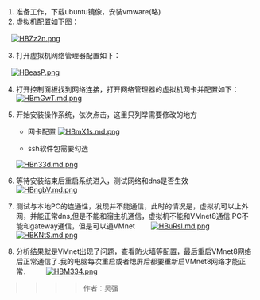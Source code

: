 1. 准备工作，下载ubuntu镜像，安装vmware(略)
2. 虚拟机配置如下图：

　[![HBZz2n.png](https://s4.ax1x.com/2022/02/12/HBZz2n.png)](https://imgtu.com/i/HBZz2n)

3. 打开虚拟机网络管理器配置如下：

　[![HBeasP.png](https://s4.ax1x.com/2022/02/12/HBeasP.png)](https://imgtu.com/i/HBeasP)

4. 打开控制面板找到网络连接，打开网络管理器的虚拟机网卡并配置如下：
　 [![HBmGwT.md.png](https://s4.ax1x.com/2022/02/12/HBmGwT.md.png)](https://imgtu.com/i/HBmGwT)

5. 开始安装操作系统，依次点击，这里只列举需要修改的地方
   * 网卡配置
   [![HBmX1s.md.png](https://s4.ax1x.com/2022/02/12/HBmX1s.md.png)](https://imgtu.com/i/HBmX1s)
   
   * ssh软件包需要勾选
   
   [![HBn33d.md.png](https://s4.ax1x.com/2022/02/12/HBn33d.md.png)](https://imgtu.com/i/HBn33d)
 
 6. 等待安装结束后重启系统进入，测试网络和dns是否生效
 　　[![HBngbV.md.png](https://s4.ax1x.com/2022/02/12/HBngbV.md.png)](https://imgtu.com/i/HBngbV)
 
 7. 测试与本地PC的连通性，发现并不能通信，此时的情况是，虚拟机可以上外网，并能正常dns,但是不能和宿主机通信，虚拟机不能和VMnet8通信,PC不能和gateway通信，但是可以通VMnet
 　　[![HBuRsI.md.png](https://s4.ax1x.com/2022/02/12/HBuRsI.md.png)](https://imgtu.com/i/HBuRsI)
 　　[![HBKNtS.md.png](https://s4.ax1x.com/2022/02/12/HBKNtS.md.png)](https://imgtu.com/i/HBKNtS)
 
 8. 分析结果就是VMnet出现了问题，查看防火墙等配置，最后重启VMnet8网络后正常通信了.我的电脑每次重启或者熄屏后都要重新启VMnet8网络才能正常．
 　　[![HBM334.png](https://s4.ax1x.com/2022/02/12/HBM334.png)](https://imgtu.com/i/HBM334)
   
   > >>> 作者：吴强
